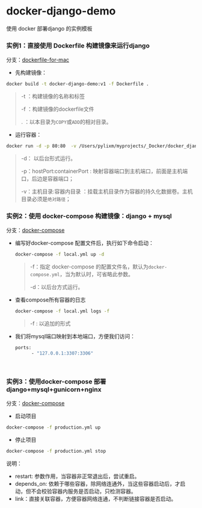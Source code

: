 # docker-django-demo

使用 docker 部署django 的实例模板

### 实例1：直接使用 Dockerfile 构建镜像来运行django

分支：[dockerfile-for-mac](https://github.com/pylixm/docker-django-demo/tree/dockerfile-for-mac)

- 先构建镜像：

```bash
docker build -t docker-django-demo:v1 -f Dockerfile .
```

> -t ：构建镜像的名称和标签
>
> -f ：构建镜像的dockerfile文件
>
>  .  ：以本目录为`COPY`或`ADD`的相对目录。

- 运行容器：

```bash
docker run -d -p 80:80  -v /Users/pylixm/myprojects/_Docker/docker_django_demo:/code/ docker-django-demo:v1
```

> -d： 以后台形式运行。
>
> -p：hostPort:containerPort : 映射容器端口到主机端口，前面是主机端口，后边是容器端口；
>
> -v：主机目录:容器内目录 ：挂载主机目录作为容器的持久化数据卷。主机目录必须是`绝对路径`；



### 实例2：使用 docker-compose 构建镜像：django + mysql



分支：[docker-compose](https://github.com/pylixm/docker-django-demo/tree/docker-compose)

- 编写好docker-compose 配置文件后，执行如下命令启动：

  ```bash
  docker-compose -f local.yml up -d
  ```

  > -f：指定 docker-compose 的配置文件名，默认为`docker-compose.yml`，当为默认时，可省略此参数。
  >
  > -d：以后台方式运行。

- 查看compose所有容器的日志

  ```bash
  docker-compose -f local.yml logs -f
  ```

  > -f : 以追加的形式

- 我们将mysql端口映射到本地端口，方便我们访问：

  ```bash
  ports:
        - "127.0.0.1:3307:3306"
  ```

  ​
### 实例3：使用docker-compose 部署django+mysql+gunicorn+nginx

分支：[docker-compose](https://github.com/pylixm/docker-django-demo/tree/docker-compose-production)

- 启动项目
```bash
docker-compose -f production.yml up
```

- 停止项目
```bash
docker-compose -f production.yml stop
```

说明：
- restart: 参数作用，当容器非正常退出后，尝试重启。
- depends_on: 依赖于哪些容器，除网络连通外，当这些容器启动后，才启动，但不会校验容器内服务是否启动，只检测容器。
- link：直接关联容器，方便容器网络连通，不判断链接容器是否启动。